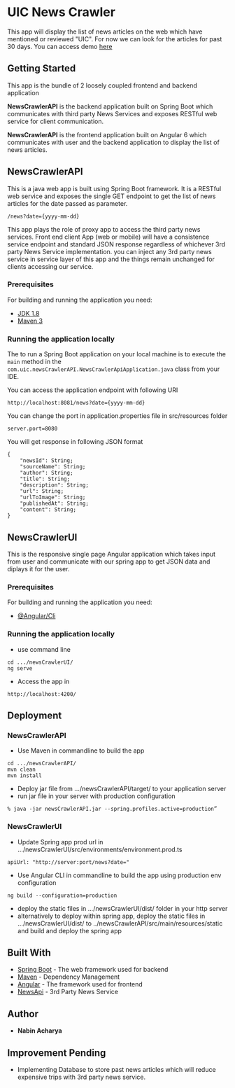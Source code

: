 # UIC News Crawler

This app will display the list of news articles on the web which have mentioned or reviewed "UIC". For now we can look for the articles for past 30 days.
You can access demo [here](http://nabinacharya.com)

## Getting Started

This app is the bundle of 2 loosely coupled frontend and backend application 

**NewsCrawlerAPI** is the backend application built on Spring Boot which communicates with third party News Services and exposes RESTful web service for client communication.

**NewsCrawlerAPI** is the frontend application built on Angular 6 which communicates with user and the backend application to display the list of news articles.

## NewsCrawlerAPI


This is a java web app is built using Spring Boot framework. It is a RESTful web service and exposes the single GET endpoint to get the list of news articles for the date passed as parameter.
```
/news?date={yyyy-mm-dd}
```
This app plays the role of proxy app to access the third party news services. Front end client App (web or mobile) will have a consistence service endpoint and standard JSON response regardless of whichever 3rd party News Service implementation. you can inject any 3rd party news service in service layer of this app and the things remain unchanged for clients accessing our service. 
### Prerequisites
For building and running the application you need:

- [JDK 1.8](http://www.oracle.com/technetwork/java/javase/downloads/jdk8-downloads-2133151.html)
- [Maven 3](https://maven.apache.org)

### Running the application locally

The to run a Spring Boot application on your local machine is to execute the `main` method in the `com.uic.newsCrawlerAPI.NewsCrawlerApiApplication.java` class from your IDE.

You can access the application endpoint with following URI
```
http://localhost:8081/news?date={yyyy-mm-dd}
```
You can change the port in application.properties file in src/resources folder

```
server.port=8080
```
You will get response in following JSON format

```
{
    "newsId": String;
    "sourceName": String;
	"author": String;
	"title": String;
	"description": String;
	"url": String;
	"urlToImage": String;
	"publishedAt": String;
	"content": String;
}
```
## NewsCrawlerUI

This is the responsive single page Angular application which takes input from user and communicate with our spring app to get JSON data and diplays it for the user.

### Prerequisites
For building and running the application you need:

- [@Angular/Cli](https://cli.angular.io/)

### Running the application locally

* use command line
```
cd .../newsCrawlerUI/
ng serve
````

* Access the app in

```
http://localhost:4200/
```

## Deployment

### NewsCrawlerAPI
* Use Maven in commandline to build the app
```
cd .../newsCrawlerAPI/
mvn clean
mvn install
```
* Deploy jar file from .../newsCrawlerAPI/target/ to your application server
* run jar file in your server with production configuration
```
% java -jar newsCrawlerAPI.jar --spring.profiles.active=production”
```

### NewsCrawlerUI
* Update Spring app prod url in .../newsCrawlerUI/src/environments/environment.prod.ts
```
apiUrl: "http://server:port/news?date="
```
* Use Angular CLI in commandline to build the app using production env configuration
```
ng build --configuration=production
```
* deploy the static files in .../newsCrawlerUI/dist/ folder in your http server
* alternatively to deploy within spring app, deploy the static files in .../newsCrawlerUI/dist/ to ../newsCrawlerAPI/src/main/resources/static and build and deploy the spring app

## Built With

* [Spring Boot](https://spring.io/projects/spring-boot) - The web framework used for backend
* [Maven](https://maven.apache.org/) - Dependency Management 
* [Angular](https://angular.io/) - The framework used for frontend
* [NewsApi](https://newsapi.org/) - 3rd Party News Service

## Author

* **Nabin Acharya** 

## Improvement Pending

* Implementing Database to store past news articles which will reduce expensive trips with 3rd party news service. 
